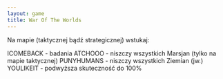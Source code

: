 ```yaml
---
layout: game
title: War Of The Worlds
---
```


Na mapie (taktycznej bądź strategicznej) wstukaj:

ICOMEBACK 	- badania
ATCHOOO 	- niszczy wszystkich Marsjan (tylko na mapie 
taktycznej)
PUNYHUMANS 	- niszczy wszystkich Ziemian (jw.)
YOULIKEIT 	- podwyższa skuteczność do 100%
